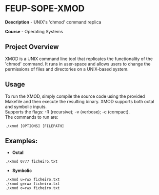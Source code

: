 # FEUP-SOPE-XMOD
**Description** - UNIX's 'chmod' command replica

**Course** - Operating Systems

## Project Overview

XMOD is a UNIX command line tool that replicates the functionality of the 'chmod' command. It runs in user-space and allows users to change the permissions of files and directories on a UNIX-based system.


## Usage

To run the XMOD, simply compile the source code using the provided Makefile and then execute the resulting binary.
XMOD supports both octal and symbolic inputs.
<br/>
Supports the flags: -R (recursive); -v (verbose); -c (compact).
<br/>
The commands to run are:

``` ./xmod [OPTIONS] [FILEPATH] ```


## Examples:

- **Octal**

``` ./xmod 0777 ficheiro.txt ```

- **Symbolic**

``` ./xmod u=rwx ficheiro.txt ```
<br/>
``` ./xmod g=rwx ficheiro.txt ```
<br/>
``` ./xmod o=rwx ficheiro.txt ```
